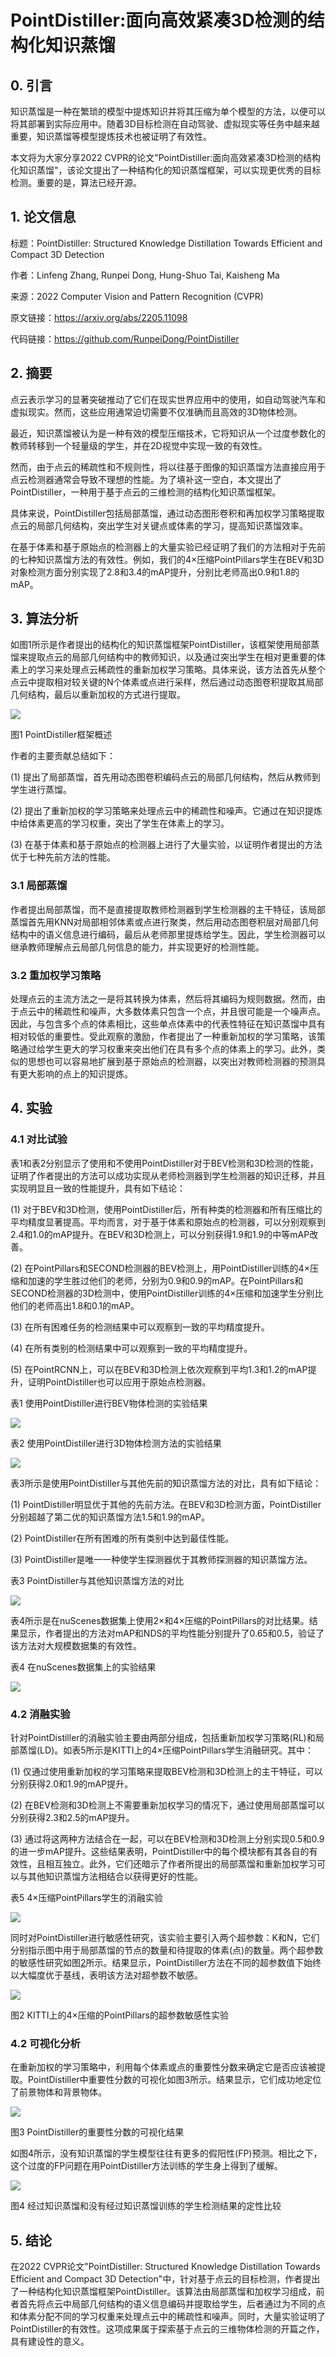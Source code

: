 # PointDistiller:面向高效紧凑3D检测的结构化知识蒸馏

## 0. 引言

知识蒸馏是一种在繁琐的模型中提炼知识并将其压缩为单个模型的方法，以便可以将其部署到实际应用中。随着3D目标检测在自动驾驶、虚拟现实等任务中越来越重要，知识蒸馏等模型提炼技术也被证明了有效性。

本文将为大家分享2022 CVPR的论文"PointDistiller:面向高效紧凑3D检测的结构化知识蒸馏"，该论文提出了一种结构化的知识蒸馏框架，可以实现更优秀的目标检测。重要的是，算法已经开源。

## 1. 论文信息

标题：PointDistiller: Structured Knowledge Distillation Towards Efficient and Compact 3D Detection

作者：Linfeng Zhang, Runpei Dong, Hung-Shuo Tai, Kaisheng Ma

来源：2022 Computer Vision and Pattern Recognition (CVPR)

原文链接：<https://arxiv.org/abs/2205.11098>

代码链接：https://github.com/RunpeiDong/PointDistiller

## 2. 摘要

点云表示学习的显著突破推动了它们在现实世界应用中的使用，如自动驾驶汽车和虚拟现实。然而，这些应用通常迫切需要不仅准确而且高效的3D物体检测。

最近，知识蒸馏被认为是一种有效的模型压缩技术，它将知识从一个过度参数化的教师转移到一个轻量级的学生，并在2D视觉中实现一致的有效性。

然而，由于点云的稀疏性和不规则性，将以往基于图像的知识蒸馏方法直接应用于点云检测器通常会导致不理想的性能。为了填补这一空白，本文提出了PointDistiller，一种用于基于点云的三维检测的结构化知识蒸馏框架。

具体来说，PointDistiller包括局部蒸馏，通过动态图形卷积和再加权学习策略提取点云的局部几何结构，突出学生对关键点或体素的学习，提高知识蒸馏效率。

在基于体素和基于原始点的检测器上的大量实验已经证明了我们的方法相对于先前的七种知识蒸馏方法的有效性。例如，我们的4×压缩PointPillars学生在BEV和3D对象检测方面分别实现了2.8和3.4的mAP提升，分别比老师高出0.9和1.8的mAP。

## 3. 算法分析

如图1所示是作者提出的结构化的知识蒸馏框架PointDistiller，该框架使用局部蒸馏来提取点云的局部几何结构中的教师知识，以及通过突出学生在相对更重要的体素上的学习来处理点云稀疏性的重新加权学习策略。具体来说，该方法首先从整个点云中提取相对较关键的N个体素或点进行采样，然后通过动态图卷积提取其局部几何结构，最后以重新加权的方式进行提取。

![](https://img-blog.csdnimg.cn/62534075bb154f23bd0aecb436a5a9d8.png)

图1 PointDistiller框架概述

作者的主要贡献总结如下：

\(1\) 提出了局部蒸馏，首先用动态图卷积编码点云的局部几何结构，然后从教师到学生进行蒸馏。

\(2\) 提出了重新加权的学习策略来处理点云中的稀疏性和噪声。它通过在知识提炼中给体素更高的学习权重，突出了学生在体素上的学习。

\(3\) 在基于体素和基于原始点的检测器上进行了大量实验，以证明作者提出的方法优于七种先前方法的性能。

### **3.1 局部蒸馏**

作者提出局部蒸馏，而不是直接提取教师检测器到学生检测器的主干特征，该局部蒸馏首先用KNN对局部相邻体素或点进行聚类，然后用动态图卷积层对局部几何结构中的语义信息进行编码，最后从老师那里提炼给学生。因此，学生检测器可以继承教师理解点云局部几何信息的能力，并实现更好的检测性能。

### **3.2 重加权学习策略**

处理点云的主流方法之一是将其转换为体素，然后将其编码为规则数据。然而，由于点云中的稀疏性和噪声，大多数体素只包含一个点，并且很可能是一个噪声点。因此，与包含多个点的体素相比，这些单点体素中的代表性特征在知识蒸馏中具有相对较低的重要性。受此观察的激励，作者提出了一种重新加权的学习策略，该策略通过给学生更大的学习权重来突出他们在具有多个点的体素上的学习。此外，类似的思想也可以容易地扩展到基于原始点的检测器，以突出对教师检测器的预测具有更大影响的点上的知识提炼。

## 4. 实验

### **4.1 对比试验**

表1和表2分别显示了使用和不使用PointDistiller对于BEV检测和3D检测的性能，证明了作者提出的方法可以成功实现从老师检测器到学生检测器的知识迁移，并且实现明显且一致的性能提升，具有如下结论：

\(1\) 对于BEV和3D检测，使用PointDistiller后，所有种类的检测器和所有压缩比的平均精度显著提高。平均而言，对于基于体素和原始点的检测器，可以分别观察到2.4和1.0的mAP提升。在BEV和3D检测上，可以分别获得1.9和1.9的中等mAP改善。

\(2\) 在PointPillars和SECOND检测器的BEV检测上，用PointDistiller训练的4×压缩和加速的学生胜过他们的老师，分别为0.9和0.9的mAP。在PointPillars和SECOND检测器的3D检测中，使用PointDistiller训练的4×压缩和加速学生分别比他们的老师高出1.8和0.1的mAP。

\(3\) 在所有困难任务的检测结果中可以观察到一致的平均精度提升。

\(4\) 在所有类别的检测结果中可以观察到一致的平均精度提升。

\(5\) 在PointRCNN上，可以在BEV和3D检测上依次观察到平均1.3和1.2的mAP提升，证明PointDistiller也可以应用于原始点检测器。

表1 使用PointDistiller进行BEV物体检测的实验结果

![](https://img-blog.csdnimg.cn/3ce82db81dd2426da68a2c98a1f10497.png)

表2 使用PointDistiller进行3D物体检测方法的实验结果

![](https://img-blog.csdnimg.cn/c0148bae122844db8a05e6be74c98a5c.png)

表3所示是使用PointDistiller与其他先前的知识蒸馏方法的对比，具有如下结论：

\(1\) PointDistiller明显优于其他的先前方法。在BEV和3D检测方面，PointDistiller分别超越了第二优的知识蒸馏方法1.5和1.9的mAP。

\(2\) PointDistiller在所有困难的所有类别中达到最佳性能。

\(3\) PointDistiller是唯一一种使学生探测器优于其教师探测器的知识蒸馏方法。

表3 PointDistiller与其他知识蒸馏方法的对比

![](https://img-blog.csdnimg.cn/fb74275dc94843e1b1da1492a1cbea7d.png)

表4所示是在nuScenes数据集上使用2×和4×压缩的PointPillars的对比结果。结果显示，作者提出的方法对mAP和NDS的平均性能分别提升了0.65和0.5，验证了该方法对大规模数据集的有效性。

表4 在nuScenes数据集上的实验结果

![](https://img-blog.csdnimg.cn/915297cd972241a4a2ee64abdaa0892e.png)

### **4.2 消融实验**

针对PointDistiller的消融实验主要由两部分组成，包括重新加权学习策略(RL)和局部蒸馏(LD)。如表5所示是KITTI上的4×压缩PointPillars学生消融研究。其中：

\(1\) 仅通过使用重新加权的学习策略来提取BEV检测和3D检测上的主干特征，可以分别获得2.0和1.9的mAP提升。

\(2\) 在BEV检测和3D检测上不需要重新加权学习的情况下，通过使用局部蒸馏可以分别获得2.3和2.5的mAP提升。

\(3\) 通过将这两种方法结合在一起，可以在BEV检测和3D检测上分别实现0.5和0.9的进一步mAP提升。这些结果表明，PointDistiller中的每个模块都有其各自的有效性，且相互独立。此外，它们还暗示了作者所提出的局部蒸馏和重新加权学习可以与其他知识蒸馏方法相结合以获得更好的性能。

表5 4×压缩PointPillars学生的消融实验

![](https://img-blog.csdnimg.cn/e2e667caa4cb4c8cb52f89c54807cd0f.png)

同时对PointDistiller进行敏感性研究，该实验主要引入两个超参数：K和N，它们分别指示图中用于局部蒸馏的节点的数量和待提取的体素(点)的数量。两个超参数的敏感性研究如图[2](\l)所示。结果显示，PointDistiller方法在不同的超参数值下始终以大幅度优于基线，表明该方法对超参数不敏感。

![](https://img-blog.csdnimg.cn/ca0982682dbd4b90a968c013dd40b026.png)

图2 KITTI上的4×压缩的PointPillars的超参数敏感性实验

### **4.2 可视化分析**

在重新加权的学习策略中，利用每个体素或点的重要性分数来确定它是否应该被提取。PointDistiller中重要性分数的可视化如图3所示。结果显示，它们成功地定位了前景物体和背景物体。

![](https://img-blog.csdnimg.cn/c1ab4e0aa48a445fae3ef40fd190b419.png)

图3 PointDistiller的重要性分数的可视化结果

如图4所示，没有知识蒸馏的学生模型往往有更多的假阳性(FP)预测。相比之下，这个过度的FP问题在用PointDistiller方法训练的学生身上得到了缓解。

![](https://img-blog.csdnimg.cn/b3273013082747a0874dfce8b05a6701.png)

图4 经过知识蒸馏和没有经过知识蒸馏训练的学生检测结果的定性比较

## 5. 结论

在2022 CVPR论文"PointDistiller: Structured Knowledge Distillation Towards Efficient and Compact 3D Detection"中，针对基于点云的目标检测，作者提出了一种结构化知识蒸馏框架PointDistiller。该算法由局部蒸馏和加权学习组成，前者首先将点云中局部几何结构的语义信息编码并提取给学生，后者通过为不同的点和体素分配不同的学习权重来处理点云中的稀疏性和噪声。同时，大量实验证明了PointDistiller的有效性。这项成果属于探索基于点云的三维物体检测的开篇之作，具有建设性的意义。
